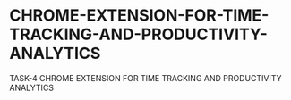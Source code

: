 # CHROME-EXTENSION-FOR-TIME-TRACKING-AND-PRODUCTIVITY-ANALYTICS
TASK-4 CHROME EXTENSION  FOR TIME TRACKING  AND PRODUCTIVITY  ANALYTICS
